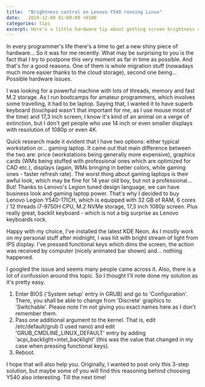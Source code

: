 ```yaml
---
title:  "Brightness control on Lenovo Y540 running Linux"
date:   2019-12-08 01:00:00 +0100
categories: tips
excerpt: Here's a little hardware tip about getting screen brightness control right with functional keys on Lenovo Y540 laptop running Linux.
---
```


In every programmer's life there's a time to get a new shiny piece of hardware... So it was for me recently. What may be surprising to you is the fact that I try to postpone this very moment as far in time as possible. And that's for a good reasons. One of them is whole migration stuff (nowadays much more easier thanks to the cloud storage), second one being... Possible hardware issues.

I was looking for a powerful machine with lots of threads, memory and fast M.2 storage. As I run bootcamps for amateur programmers, which involves some travelling, it had to be laptop. Saying that, I wanted it to have superb keyboard (touchpad wasn't that important for me, as I use mouse most of the time) and 17,3 inch screen; I know it's kind of an animal on a verge of extinction, but I don't get people who use 14 inch or even smaller displays with resolution of 1080p or even 4K.

Quick research made it evident that I have two options: either typical workstation or... gaming laptop. It came out that main difference between the two are: price (workstations being generally more expensive), graphics cards (WMs being stuffed with professional ones which are optimized for CAD etc.), displays (again, WMs bringing in better colors, while gaming ones - faster refresh rate). The worst thing about gaming laptops is their awful look, which may be fine for 14 year old boy, but not a professional... But! Thanks to Lenovo's Legion tuned design language, we can have business look and gaming laptop power. That's why I decided to buy Lenovo Legion Y540-17ICH, which is equipped with 32 GB of RAM, 6 cores / 12 threads i7-9750H CPU, M.2 NVMe storage, 17,3 inch 1080p screen. Plus really great, backlit keyboard - which is not a big surprise as Lenovo keyboards rock.

Happy with my choice, I've installed the latest KDE Neon. As I mostly work on my personal stuff after midnight, I was hit with bright stream of light from IPS display. I've pressed functional keys which dims the screen, the action was received by computer (nicely animated bar shown) and... nothing happened.

I googled the issue and seems many people came across it. Also, there is a lot of confussion around this topic. So I thought I'll note done my solution as it's pretty easy.

1. Enter BIOS ('System setup' entry in GRUB) and go to 'Configuration'. There, you shall be able to change from 'Discrete' graphics to 'Switchable'. Please note I'm not giving you exact names here as I don't remember them.
2. Pass one additional argument to the kernel. That is, edit /etc/default/grub (I used nano) and edit 'GRUB_CMDLINE_LINUX_DEFAULT' entry by adding 'acpi_backlight=intel_backlight' (this was the value that changed in my case when pressing functional keys).
3. Reboot.

I hope that will also help you. Originally, I wanted to post only this 3-step solution, but maybe some of you will find this reasoning behind choosing Y540 also interesting. Till the next time!
